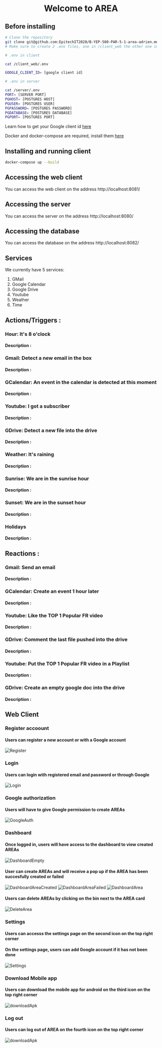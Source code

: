<h1 align="center"> Welcome to AREA </h1>

## Before installing

```sh
# Clone the repository
git clone git@github.com:EpitechIT2020/B-YEP-500-PAR-5-1-area-adrien.mollat.git
# Make sure to create 2 .env files, one in /client_web the other one in /server

# .env in client

cat /client_web/.env

GOOGLE_CLIENT_ID= [google client id]

# .env in server

cat /server/.env
PORT= [SERVER PORT]
PGHOST= [POSTGRES HOST]
PGUSER= [POSTGRES USER]
PGPASSWORD= [POSTGRES PASSWORD]
PGDATABASE= [POSTGRES DATABASE]
PGPORT= [POSTGRES PORT]

```
<p>Learn how to get your Google client id <a href="https://developers.google.com/identity/one-tap/web/guides/get-google-api-clientid">here</a></p>
<p>Docker and docker-compose are required, install them <a href="https://docs.docker.com/get-docker/">here</a></p>

## Installing and running client

```sh
docker-compose up --build
```

## Accessing the web client

<p>You can access the web client on the address http://localhost:8081/</p>

## Accessing the server

<p>You can access the server on the address http://localhost:8080/</p>

## Accessing the database

<p>You can access the database on the address http://localhost:8082/</p>

## Services

<p>We currently have 5 services: </p>

<ol>
<li>GMail</li>
<li>Google Calendar</li>
<li>Google Drive</li>
<li>Youtube</li>
<li>Weather</li>
<li>Time</li>
</ol>

## Actions/Triggers :
### Hour: It's 8 o'clock
#### Description :
### Gmail: Detect a new email in the box
#### Description :
### GCalendar: An event in the calendar is detected at this moment
#### Description :
### Youtube: I got a subscriber
#### Description :
### GDrive: Detect a new file into the drive
#### Description :
### Weather: It's raining
#### Description :
### Sunrise: We are in the sunrise hour
#### Description :
### Sunset: We are in the sunset hour
#### Description :
### Holidays
#### Description :

## Reactions :
### Gmail: Send an email
#### Description :
### GCalendar: Create an event 1 hour later
#### Description :
### Youtube: Like the TOP 1 Popular FR video
#### Description :
### GDrive: Comment the last file pushed into the drive
#### Description :
### Youtube: Put the TOP 1 Popular FR video in a Playlist
#### Description :
### GDrive: Create an empty google doc into the drive
#### Description :

## Web Client
### Register accoount
#### Users can register a new account or with a Google account
![Register](https://user-images.githubusercontent.com/67512526/110232274-10f1e700-7f1d-11eb-8292-6d392c866983.png)

### Login
#### Users can login with registered email and password or through Google
![Login](https://user-images.githubusercontent.com/67512526/110232233-de47ee80-7f1c-11eb-971e-a9ecaee28be9.png)

### Google authorization
#### Users will have to give Google permission to create AREAs
![GoogleAuth](https://user-images.githubusercontent.com/67512526/110232307-27983e00-7f1d-11eb-8fca-d613ef88d93e.png)

### Dashboard
#### Once logged in, users will have access to the dashboard to view created AREAs
![DashboardEmpty](https://user-images.githubusercontent.com/67512526/110232306-26671100-7f1d-11eb-8bc3-19bcf2c41ba0.png)

#### User can create AREAs and will receive a pop up if the AREA has been succesfully created or failed
![DashboardAreaCreated](https://user-images.githubusercontent.com/67512526/110232310-28c96b00-7f1d-11eb-8cae-4be185c69b4c.png)
![DashboardAreaFailed](https://user-images.githubusercontent.com/67512526/110232604-f882cc00-7f1e-11eb-9605-8c95b0e3237e.png)
![DashboardArea](https://user-images.githubusercontent.com/67512526/110232309-2830d480-7f1d-11eb-898f-36acaad8c3fe.png)

#### Users can delete AREAs by clicking on the bin next to the AREA card
![DeleteArea](https://user-images.githubusercontent.com/67512526/110232864-a93d9b00-7f20-11eb-89cb-314cc3f16d61.png)

### Settings
#### Users can accesss the settings page on the second icon on the top right corner
#### On the settings page, users can add Google account if it has not been done
![Settings](https://user-images.githubusercontent.com/67512526/110232308-27983e00-7f1d-11eb-8aac-2504de3a1646.png)

### Download Mobile app
#### Users can download the mobile app for android on the third icon on the top right corner
![downloadApk](https://user-images.githubusercontent.com/67512526/110232770-23b9eb00-7f20-11eb-8b7e-56a7f5d44913.png)

### Log out
#### Users can log out of AREA on the fourth icon on the top right corner
![downloadApk](https://user-images.githubusercontent.com/67512526/110232832-74c9df00-7f20-11eb-8f77-1f1f59d70096.png)

